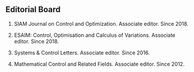 ## Editorial Board

1. SIAM Journal on Control and Optimization. Associate editor. Since 2018.

2. ESAIM: Control, Optimisation and Calculus of Variations. Associate editor. Since 2018.

3. Systems & Control Letters. Associate editor. Since 2016.

4. Mathematical Control and Related Fields. Associate editor. Since 2012.